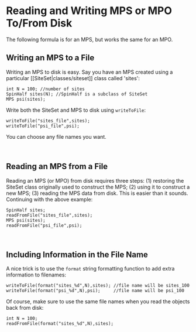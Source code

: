 # Reading and Writing MPS or MPO To/From Disk #

The following formula is for an MPS, but works the same for an MPO.

## Writing an MPS to a File ##

Writing an MPS to disk is easy. Say you have an MPS created using a particular [[SiteSet|classes/siteset]] class called 'sites':

    int N = 100; //number of sites
    SpinHalf sites(N); //SpinHalf is a subclass of SiteSet
    MPS psi(sites);

Write both the SiteSet and MPS to disk using `writeToFile`:

    writeToFile("sites_file",sites);
    writeToFile("psi_file",psi);

You can choose any file names you want.

<br/>

## Reading an MPS from a File ##

Reading an MPS (or MPO) from disk requires three steps: (1) restoring the SiteSet class originally used to construct the MPS; (2) using it to construct a new MPS; (3) reading the MPS data from disk.
This is easier than it sounds. Continuing with the above example:

    SpinHalf sites;
    readFromFile("sites_file",sites);
    MPS psi(sites);
    readFromFile("psi_file",psi);

<br/>

## Including Information in the File Name ##

A nice trick is to use the `format` string formatting function to add extra information to filenames:

    writeToFile(format("sites_%d",N),sites); //file name will be sites_100
    writeToFile(format("psi_%d",N),psi);     //file name will be psi_100


Of course, make sure to use the same file names when you read the objects back from disk:

    int N = 100;
    readFromFile(format("sites_%d",N),sites);

